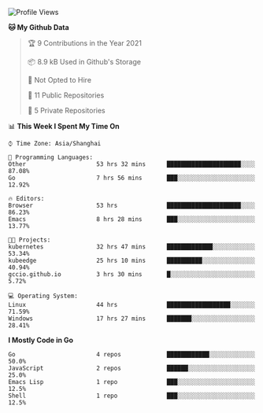 <!--START_SECTION:waka-->
![Profile Views](http://img.shields.io/badge/Profile%20Views-9-blue)

**🐱 My Github Data** 

> 🏆 9 Contributions in the Year 2021
 > 
> 📦 8.9 kB Used in Github's Storage 
 > 
> 🚫 Not Opted to Hire
 > 
> 📜 11 Public Repositories 
 > 
> 🔑 5 Private Repositories  
 > 
📊 **This Week I Spent My Time On** 

```text
⌚︎ Time Zone: Asia/Shanghai

💬 Programming Languages: 
Other                    53 hrs 32 mins      █████████████████████░░░░   87.08% 
Go                       7 hrs 56 mins       ███░░░░░░░░░░░░░░░░░░░░░░   12.92%

🔥 Editors: 
Browser                  53 hrs              █████████████████████░░░░   86.23% 
Emacs                    8 hrs 28 mins       ███░░░░░░░░░░░░░░░░░░░░░░   13.77%

🐱‍💻 Projects: 
kubernetes               32 hrs 47 mins      █████████████░░░░░░░░░░░░   53.34% 
kubeedge                 25 hrs 10 mins      ██████████░░░░░░░░░░░░░░░   40.94% 
gccio.github.io          3 hrs 30 mins       █░░░░░░░░░░░░░░░░░░░░░░░░   5.72%

💻 Operating System: 
Linux                    44 hrs              ██████████████████░░░░░░░   71.59% 
Windows                  17 hrs 27 mins      ███████░░░░░░░░░░░░░░░░░░   28.41%

```

**I Mostly Code in Go** 

```text
Go                       4 repos             ████████████░░░░░░░░░░░░░   50.0% 
JavaScript               2 repos             ██████░░░░░░░░░░░░░░░░░░░   25.0% 
Emacs Lisp               1 repo              ███░░░░░░░░░░░░░░░░░░░░░░   12.5% 
Shell                    1 repo              ███░░░░░░░░░░░░░░░░░░░░░░   12.5%

```



<!--END_SECTION:waka-->
